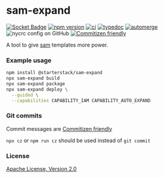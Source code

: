 # sam-expand

[![Socket Badge](https://socket.dev/api/badge/npm/package/@starterstack/sam-expand)](https://socket.dev/npm/package/@starterstack/sam-expand)
[![npm version](https://img.shields.io/npm/v/@starterstack/sam-expand.svg?style=flat)](https://www.npmjs.com/package/@starterstack/sam-expand)
[![ci](https://github.com/starterstack/sam-expand/actions/workflows/ci.yml/badge.svg)](https://github.com/starterstack/sam-expand/actions/workflows/ci.yml)
[![typedoc](https://github.com/starterstack/sam-expand/actions/workflows/typedoc.yml/badge.svg)](https://github.com/starterstack/sam-expand/actions/workflows/typedoc.yml)
[![automerge](https://github.com/starterstack/sam-expand/actions/workflows/automerge.yml/badge.svg)](https://github.com/starterstack/sam-expand/actions/workflows/automerge.yml)
![nycrc config on GitHub](https://img.shields.io/nycrc/starterstack/sam-expand?label=coverage)
[![Commitizen friendly](https://img.shields.io/badge/commitizen-friendly-brightgreen.svg)](https://commitizen.github.io/cz-cli/)

A tool to give [sam](https://docs.aws.amazon.com/serverless-application-model/latest/developerguide/install-sam-cli.html) templates more power.

### Example usage

```sh
npm install @starterstack/sam-expand
npx sam-expand build
npx sam-expand package
npx sam-expand deploy \
  --guided \
  --capabilities CAPABILITY_IAM CAPABILITY_AUTO_EXPAND
```

### Git commits

Commit messages are [Commitizen friendly](https://github.com/commitizen/cz-cli#making-your-repo-commitizen-friendly)

`npx cz` or `npm run cz` should be used instead of `git commit`

### License

[Apache License, Version 2.0](LICENSE)
